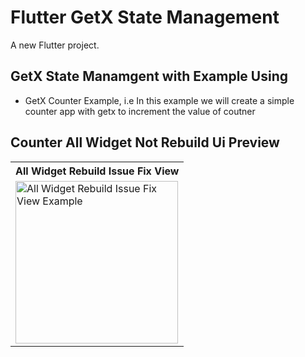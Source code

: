 # Flutter GetX State Management

A new Flutter project.

## GetX State Manamgent with Example Using
- GetX Counter Example, i.e In this example we will create a simple counter app with getx to increment the value of coutner



## Counter All Widget Not Rebuild Ui Preview


<table>
  
  
<tr>                    
   <th>All Widget Rebuild Issue Fix View</th>
</tr>  
  
  
  
<tr>

<td>
  <img src="https://github.com/mdsomad/Flutter_Get-X_State_Management/assets/103892160/5654fec9-ad21-4ad2-9187-aefed7f58123" alt="All Widget Rebuild Issue Fix View Example" width="260"/>
</td>



  
</tr>

</table>

